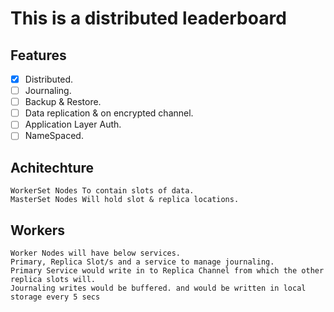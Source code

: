 # This is a distributed leaderboard

## Features

- [x] Distributed.
- [ ] Journaling.
- [ ] Backup & Restore.
- [ ] Data replication & on encrypted channel.
- [ ] Application Layer Auth.
- [ ] NameSpaced.

## Achitechture

    WorkerSet Nodes To contain slots of data.
    MasterSet Nodes Will hold slot & replica locations.

## Workers

    Worker Nodes will have below services.
    Primary, Replica Slot/s and a service to manage journaling.
    Primary Service would write in to Replica Channel from which the other replica slots will.
    Journaling writes would be buffered. and would be written in local storage every 5 secs
